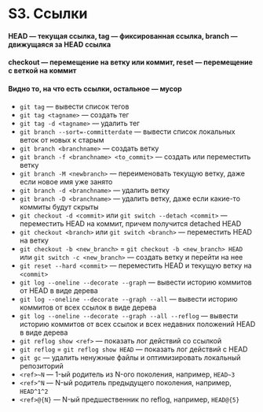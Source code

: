 # S3. Ссылки

#### HEAD — текущая ссылка, tag — фиксированная ссылка, branch — движущаяся за HEAD ссылка

#### checkout — перемещение на ветку или коммит, reset — перемещение с веткой на коммит

#### Видно то, на что есть ссылки, остальное — мусор

- `git tag` — вывести список тегов
- `git tag <tagname>` — создать тег
- `git tag -d <tagname>` — удалить тег
- `git branch --sort=-committerdate` — вывести список локальных веток от новых к старым
- `git branch <branchname>` — создать ветку
- `git branch -f <branchname> <to_commit>` — создать или переместить ветку
- `git branch -M <newbranch>` — переименовать текущую ветку, даже если новое имя уже занято
- `git branch -d <branchname>` — удалить ветку
- `git branch -D <branchname>` — удалить ветку, даже если какие-то коммиты будут скрыты
- `git checkout -d <commit>` или `git switch --detach <commit>` — переместить HEAD на коммит, причем получится detached HEAD
- `git checkout <branch>` или `git switch <branch>` — переместить HEAD на ветку
- `git checkout -b <new_branch>` = `git checkout -b <new_branch> HEAD` или `git switch -c <new_branch>` — создать ветку и перейти на нее
- `git reset --hard <commit>` — переместить HEAD и текущую ветку на `<commit>`
- `git log --oneline --decorate --graph` — вывести историю коммитов от HEAD в виде дерева
- `git log --oneline --decorate --graph --all` — вывести историю коммитов от всех ссылок в виде дерева
- `git log --oneline --decorate --graph --all --reflog` — вывести историю коммитов от всех ссылок и всех недавних положений HEAD в виде дерева
- `git reflog show <ref>` — показать лог действий со ссылкой
- `git reflog` = `git reflog show HEAD` — показать лог действий с HEAD
- `git gc` — удалить ненужные файлы и оптимизировать локальный репозиторий
- `<ref>~N` — 1-ый родитель из N-ого поколения, например, `HEAD~3`
- `<ref>^N` — N-ый родитель предыдущего поколения, например, `HEAD^1^2`
- `<ref>@{N}` — N-ый предшественник по reflog, например, `HEAD@{5}`